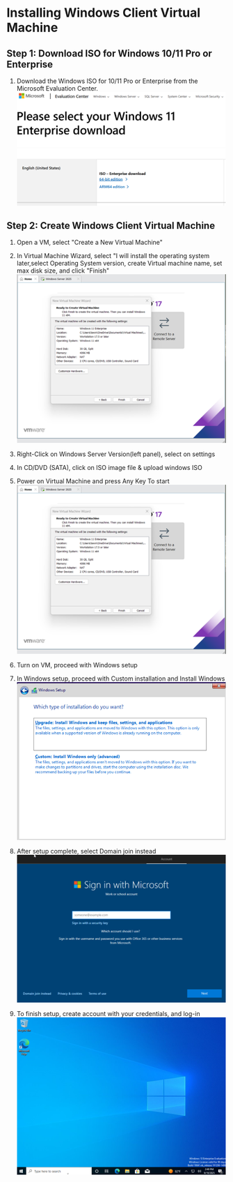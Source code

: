 # Installing Windows Client Virtual Machine

## Step 1: Download ISO for  Windows 10/11 Pro or Enterprise

1. Download the Windows ISO for 10/11 Pro or Enterprise from the Microsoft Evaluation Center.
![Windows Client](../docs/screenshots/windows-client-installation.png)

## Step 2: Create Windows Client Virtual Machine

1. Open a VM, select "Create a New Virtual Machine"
2. In Virtual Machine Wizard, select "I will install the operating system later,select Operating System version, create Virtual machine name, set max disk size, and click "Finish"
![VM Windows Client Installation](../docs/screenshots/windows-client-installation-2.png)

3. Right-Click on Windows Server Version(left panel), select on settings
3. In CD/DVD (SATA), click on ISO image file & upload windows ISO
4. Power on Virtual Machine and press Any Key To start
![VM Windows Client Installation](../docs/screenshots/windows-client-installation-2.png)

5. Turn on VM, proceed with Windows setup
6. In Windows setup, proceed with Custom installation and Install Windows
![VM Windows Client Installation](../docs/screenshots/windows-client-installation-4.png)

7. After setup complete, select Domain join instead
![VM Windows Client Installation](../docs/screenshots/windows-client-installation-5.png)

8. To finish setup, create account with your credentials, and log-in
![VM Windows Client Installation](../docs/screenshots/windows-client-installation-6.png)